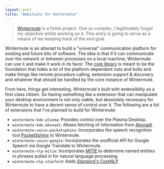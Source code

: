```yaml
---
layout: post
title: "Ambitions for Wintermute"
---
```


> [Wintermute][] is a fickle project. One so complex, I legitimately forgot my
> objective whilst working on it. This entry is going to serve as a means of me
> keeping track of the end goal.

Wintermute is an attempt to build a "universal" communication platform for
existing and future bits of software. The idea is that if it can communicate
over the network or between processes on a local machine; Wintermute can use it
and make it work in its favor. The [core library][wintermute] is meant to be
the foundation that hides a _lot_ of the platform-dependent nuts and bolts and
make things like remote procedure calling, extension support & discovery and
whatever that should be handled by the core instance of Wintermute.

From here, things get interesting. Wintermute's built with extensibility as a
first class citizen. So having something like a extension that can manipulate
your desktop environment is not only viable, but absolutely necessary for
Wintermute to have a decent sense of control over it. The following are a list
of extensions that I've planned to build for Wintermute:

  * `wintermute-kde-plasma`: Provides control over the Plasma Desktop.
  * `wintermute-kde-akonadi`: Allows fetching of information from [Akonadi][].
  * `wintermute-voice-pocketsphinx`: Incorporates the speech recognition tool
    [PocketSphinx][] to Wintermute.
  * `wintermute-voice-google`: Incorporates the unofficial API for Google
    Speech via Google Translate to Wintermute.
  * `wintermute-nlp-mitie`: Incorporates [MITIE][] to determine named entities
    in phrases pulled in for natural language processing.
  * `wintermute-nlp-stanford`: Adds [Standord's CoreNLP][scnlp]

[wintermute]: https://github.com/jalcine/wintermute
[akonadi]: http://kde.org
[pocketsphinx]: http://sourceforge.net
[mitie]: https://github.com/mit-nlp/MITIE
[scnlp]: http://nlp.stanford.edu/software/index.shtml
